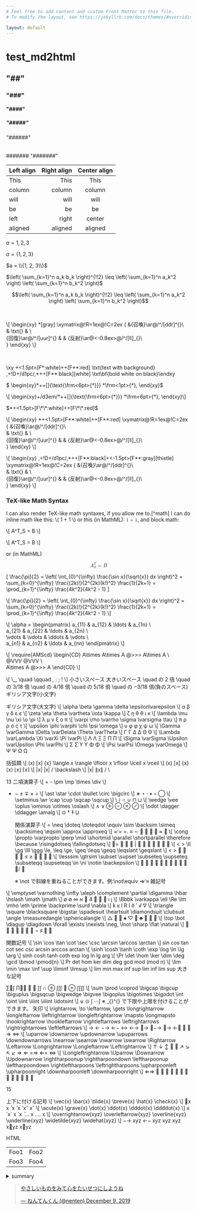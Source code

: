```yaml
---
# Feel free to add content and custom Front Matter to this file.
# To modify the layout, see https://jekyllrb.com/docs/themes/#overriding-theme-defaults

layout: default
---
```


# test_md2html

## "##"

### "###"

#### "####"

##### "#####"

###### "######"

####### "#######"

| Left align | Right align | Center align |
| :--------- | ----------: | :----------: |
| This       |        This |     This     |
| column     |      column |    column    |
| will       |        will |     will     |
| be         |          be |      be      |
| left       |       right |    center    |
| aligned    |     aligned |   aligned    |

$a = {1, 2, 3}$

$a = \{1, 2, 3\}$

$a = \\{1, 2, 3\\}$

$\left( \sum_{k=1}^n a_k b_k \right)^{!!2} \leq
\left( \sum_{k=1}^n a_k^2 \right) \left( \sum_{k=1}^n b_k^2 \right)$

```math
\left( \sum_{k=1}^n a_k b_k \right)^{!!2} \leq
\left( \sum_{k=1}^n a_k^2 \right) \left( \sum_{k=1}^n b_k^2 \right)
```


<br/>

\\[
\begin{xy}
*[gray] \xymatrix@!R=1ex@!C=2ex  {
&{召喚}\ar@/^/[ddr]^{}\\\
& \txt{} & \\\
{回復}\ar@/^/[uur]^{} & & {反射}\ar@<-0.8ex>@/^/[ll]_{}\\\
}
\end{xy}
\\]

<br/>

\xy *+<1.5pt>[F**:white]++[F**:red] \txt{text with background} 
,+!D+/d1pc/,*++[F**:black][white] \txt\bf{bold white on black}\endxy

$ \begin{xy}*++[]{\text{\frm<6pt>{\*}}} \*\frm<1pt>{\*}, \end{xy}$

\\[ \begin{xy}+/d3em/\*++[]{\text{\frm<6pt>{\*}}} \*\frm<6pt>{\*}, \end{xy}\\]

$*+<1.5pt>[F\*\*:white]++[F\*\*:red]$

\\[
\begin{xy}
*+<1.5pt>[F\*\*:white]++[F\*\*:red] \xymatrix@!R=1ex@!C=2ex  {
&{召喚}\ar@/^/[ddr]^{}\\\
& \txt{} & \\\
{回復}\ar@/^/[uur]^{} & & {反射}\ar@<-0.8ex>@/^/[ll]_{}\\\
}
\end{xy}
\\]


\\[
\begin{xy}
,+!D+/d1pc/,*++[F\*\*:black]+<-1.5pt>[F\*\*:gray][thistle] \xymatrix@!R=1ex@!C=2ex  {
&{召喚}\ar@/^/[ddr]^{}\\\
& \txt{} & \\\
{回復}\ar@/^/[uur]^{} & & {反射}\ar@<-0.8ex>@/^/[ll]_{}\\\
}
\end{xy}
\\]


### TeX-like Math Syntax
I can also render TeX-like math syntaxes, if you allow me to.[^math] I can do inline math like this: \\( 1 + 1 \\) or this (in MathML): <math><mn>1</mn><mo>+</mo><mn>1</mn></math>, and block math:

\\[
    A^T_S = B
\\]


\\\[
    A^T_S = B
\\\]

or (in MathML)

<math display="block">
    <msubsup><mi>A</mi> <mi>S</mi> <mi>T</mi></msubsup>
    <mo>=</mo>
    <mi>B</mi>
</math>


\[
  \frac{\pi}{2} =
  \left( \int_{0}^{\infty} \frac{\sin x}{\sqrt{x}} dx \right)^2 =
  \sum_{k=0}^{\infty} \frac{(2k)!}{2^{2k}(k!)^2} \frac{1}{2k+1} =
  \prod_{k=1}^{\infty} \frac{4k^2}{4k^2 - 1}
\]


\\[
  \frac{\pi}{2} =
  \left( \int_{0}^{\infty} \frac{\sin x}{\sqrt{x}} dx \right)^2 =
  \sum_{k=0}^{\infty} \frac{(2k)!}{2^{2k}(k!)^2} \frac{1}{2k+1} =
  \prod_{k=1}^{\infty} \frac{4k^2}{4k^2 - 1}
\\]

\\[
\alpha =
\begin{pmatrix}
a_{11} & a_{12} & \ldots & a_{1n} \\\
a_{21} & a_{22} & \ldots & a_{2n} \\\
\vdots & \vdots & \ddots & \vdots \\\
a_{n1} & a_{n2} & \ldots & a_{nn}
\end{pmatrix}
\\]

\\[
\require{AMScd}
\begin{CD}
A\times A\times A  @\>\>\>  A\times A \\\
@VVV                     @VVV \\\
A\times A          @\>\>\>  A
\end{CD}
\\]

\\[ \␣ \quad \qquad \, \: \; \! \\]
小さいスペース
大きいスペース \quad の 2 倍 \quad の 3/18 倍 \quad の 4/18 倍 \quad の 5/18 倍 \quad の −3/18 倍(負のスペース)
ギリシア文字(小文字)
    
ギリシア文字(大文字)
\\[ \alpha \beta \gamma \delta \epsilon\varepsilon \\]
α β γ δ ε ε
\\[ \zeta \eta \theta \vartheta \iota \kappa \\]
ζ η θ θ ι κ
\\[ \lambda \mu \nu \xi \o \pi \\]
λ μ ν ξ o π
\\[ \varpi \rho \varrho \sigma \varsigma \tau \\]
π ρ ρ σ ς τ
\\[ \upsilon \phi \varphi \chi \psi \omega \\]
υ φ φ χ ψ ω
\\[ \Gamma \varGamma \Delta \varDelata \Theta \varTheta \\]
 Γ Γ ∆ ∆ Θ Θ
\\[ \Lambda \varLambda \Xi \varXi \Pi \varPi \\]
Λ Λ Ξ Ξ Π Π
\\[ \Sigma \varSigma \Upsilon \varUpsilon \Phi \varPhi \\]
Σ Σ Υ Υ Φ Φ
\\[ \Psi \varPsi \Omega \varOmega \\]
 Ψ Ψ Ω Ω
   
括弧類
\\[ (x) [x] \{x\} \langle x \rangle \lfloor x \rfloor \lceil x \rceil \\]
(x) [x] {x} ⟨x⟩ ⌊x⌋ ⌈x⌉
\\[ |x| \|x\| / \backslash \\]
|x| ∥x∥ / \
 
13
二項演算子
\\[ + - \pm \mp \times \div \\]
+ − ± ∓ × ÷
\\[ \ast \star \cdot \bullet \circ \bigcirc \\]
∗ ⋆ · • ◦ ⃝
\\[ \setminus \wr \cap \cup \sqcap \sqcup \\]
       \ ≀ ∩ ∪ ⊓ ⊔
\\[ \wedge \vee \oplus \ominus \otimes \oslash \\]
       ∧ ∨ ⊕ ⊖ ⊗ ⊘
\\[ \odot \dagger \ddagger \amalg \\]
       ⊙ † ‡ ⨿
              
     関係演算子
\\[ = \neq \doteq \doteqdot \equiv \sim \backsim \simeq \backsimeq \eqsim \approx \approxeq \\]
= ̸= =.  ≡ ∼ 􏰯 ≃ 􏰰 􏰍 ≈ 􏰐
\\[ \cong \propto \varpropto \perp \mid \shortmid \parallel \shortparallel \therefore \because \risingdotseq \fallingdotseq \\]
             ∼= ∝ ∝ ⊥ | 􏰎 ∥ 􏰏 ∴ ∵ 􏰧 􏰨
\\[ < > \ll \gg \lll \ggg \le, \leq \ge, \geq \leqq \geqq \leqslant \geqslant \\]
             < > ≪ ≫ ≪ ≫ ≤ ≥ 􏰤 􏰩 􏰥 􏰪
\\[ \lesssim \gtrsim \subset \supset \subseteq \supseteq \subseteqq \supseteqq \in \ni \notin \backepsilon \\]
             􏰣 􏰡 ⊂ ⊃ ⊆ ⊇ 􏰭 􏰮 ∈ ∋ ∈/ 􏰔
                         
    ※ \not で斜線を重ねることができます。例:\not\equiv ⇒ ̸≡ 雑記号
   
\\[ \emptyset \varnothing \infty \aleph \complement \partial \digamma \hbar \hslash \imath \jmath \\]
            ∅ ∅ ∞ א 􏰱 ∂ 􏰑 􏰓 􏰒 ı ȷ
\\[ \Bbbk \varkappa \ell \Re \Im \mho \eth \prime \backprime \surd \nabla \\]
            k κ l R I  ð ′  √ ∇
\\[ \triangle \square \blacksquare \bigstar \spadesuit \heartsuit \diamondsuit \clubsuit \angle \measuredangle \sphericalangle \\]
            △  􏰖 ⋆ ♠ ♡ ♢ ♣ ∠ 􏰫 􏰬
\\[ \top \bot \diagup \diagdown \forall \exists \nexists \neg, \lnot \sharp \flat \natural \\]
            ⊤ ⊥ 􏰉 􏰊 ∀ ∃ 􏰋 ¬ ♯ ♭ ♮

関数記号
\\[ \sin \cos \tan \cot \sec \csc \arcsin \arccos \arctan \\]
          sin cos tan cot sec csc arcsin arccos arctan
\\[ \sinh \cosh \tanh \coth \exp \log \ln \lg \arg \\]
          sinh cosh tanh coth exp log ln lg arg
\\[ \Pr \det \hom \ker \dim \deg \gcd \bmod \pmod{n} \\]
          Pr det hom ker dim deg gcd mod (mod n)
\\[ \lim \min \max \inf \sup \liminf \limsup \\]
          lim min max inf sup lim inf lim sup
                    大きな記号
   
∑⊔∫ ∏∧􏰄
⨿ ∨ ∫∫ ∩          ⊕          ∫∫∫   ∪ ⊗ ∫∫∫∫
\\[ \sum \prod \coprod \bigcap \bigcup \biguplus \bigsqcup \bigwedge \bigvee \bigoplus \bigotimes \bigodot \int \oint \iint \iiint \iiiint \idotsint \\]
                      ⊎           ⊙           ∫ ···∫ ※ _{}^{} で下限や上限を付けることができます。
     矢印
\\[ \rightarrow, \to \leftarrow, \gets \longrightarrow \longleftarrow \leftrightarrow \longleftrightarrow \mapsto \longmapsto \hookrightarrow \hookleftarrow \rightleftarrows \leftrightarrows \rightrightarrows \leftleftarrows \\]
               →
← −→ ←− ↔ ←→ 􏰈→ 􏰈−→ 􏰂→ ←􏰃 􏰠 􏰟 ⇒ ⇔
\\[ \uparrow \downarrow \updownarrow \upuparrows \downdownarrows \nearrow \searrow \nwarrow \swarrow \Rightarrow \Leftarrow \Longrightarrow \Longleftarrow \Leftrightarrow \\]
               ↑ ↓ ↕ 􏰙 􏰚 ↗ ↘ ↖ ↙ ⇒ ⇐ =⇒ ⇐= ⇔
\\[ \Longleftrightarrow \Uparrow \Downarrow \Updownarrow \rightharpoonup \rightharpoondown \leftharpoonup \leftharpoondown \rightleftharpoons \leftrightharpoons \upharpoonleft \upharpoonright \downharpoonleft \downharpoonright \\]
               ⇐⇒ ⇑ ⇓ ⇕ ⇀ ⇁ ↼ ↽ 􏰗 􏰘 􏰝
􏰛
􏰞
􏰜
                            
   15

上下に付ける記号
\\[ \vec{x} \bar{x} \tilde{x} \breve{x} \hat{x} \check{x} \\]
⃗x x ̄ x ̃ x ̆ xˆ xˇ
\\[ \acute{x} \grave{x} \dot{x} \ddot{x} \dddot{x} \ddddot{x} \\]
x ́
x`
x ̇
x ̈ ...
x
....
x
\\[ \overrightarrow{xyz} \overleftarrow{xyz} \overline{xyz} \underline{xyz} \widetilde{xyz} \widehat{xyz} \\]
−→
xyz
←−
xyz xyz xyz x􏰇yz x􏰆yz


HTML

<table>
    <tr>
        <td>Foo1</td>
        <td>Foo2</td>
    </tr>
    <tr>
        <td>Foo3</td>
        <td>Foo4</td>
    </tr>
</table>

<details><summary>summary</summary>details</details>


<blockquote class="twitter-tweet"><a href="https://twitter.com/nenten/status/1204111092223336448" /></blockquote>

<blockquote class="twitter-tweet"><p lang="ja" dir="ltr">やさしいものをみて心をたいせつにしようね</p>&mdash; ねんてんくん (@nenten) <a href="https://twitter.com/nenten/status/1204111092223336448?ref_src=twsrc%5Etfw">December 9, 2019</a></blockquote> <script async src="https://platform.twitter.com/widgets.js" charset="utf-8"></script>

